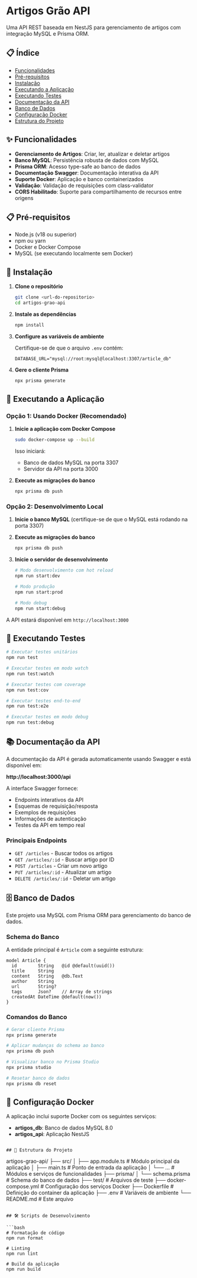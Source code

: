 # Artigos Grão API

Uma API REST baseada em NestJS para gerenciamento de artigos com integração MySQL e Prisma ORM.

## 📋 Índice

- [Funcionalidades](#funcionalidades)
- [Pré-requisitos](#pré-requisitos)
- [Instalação](#instalação)
- [Executando a Aplicação](#executando-a-aplicação)
- [Executando Testes](#executando-testes)
- [Documentação da API](#documentação-da-api)
- [Banco de Dados](#banco-de-dados)
- [Configuração Docker](#configuração-docker)
- [Estrutura do Projeto](#estrutura-do-projeto)

## ✨ Funcionalidades

- **Gerenciamento de Artigos**: Criar, ler, atualizar e deletar artigos
- **Banco MySQL**: Persistência robusta de dados com MySQL
- **Prisma ORM**: Acesso type-safe ao banco de dados
- **Documentação Swagger**: Documentação interativa da API
- **Suporte Docker**: Aplicação e banco containerizados
- **Validação**: Validação de requisições com class-validator
- **CORS Habilitado**: Suporte para compartilhamento de recursos entre origens

## 📋 Pré-requisitos

- Node.js (v18 ou superior)
- npm ou yarn
- Docker e Docker Compose
- MySQL (se executando localmente sem Docker)

## 🚀 Instalação

1. **Clone o repositório**
   ```bash
   git clone <url-do-repositorio>
   cd artigos-grao-api
   ```

2. **Instale as dependências**
   ```bash
   npm install
   ```

3. **Configure as variáveis de ambiente**

   Certifique-se de que o arquivo `.env` contém:
   ```env
   DATABASE_URL="mysql://root:mysql@localhost:3307/article_db"
   ```

4. **Gere o cliente Prisma**
   ```bash
   npx prisma generate
   ```

## 🏃 Executando a Aplicação

### Opção 1: Usando Docker (Recomendado)

1. **Inicie a aplicação com Docker Compose**
   ```bash
   sudo docker-compose up --build
   ```

   Isso iniciará:
   - Banco de dados MySQL na porta 3307
   - Servidor da API na porta 3000

2. **Execute as migrações do banco**
   ```bash
   npx prisma db push
   ```

### Opção 2: Desenvolvimento Local

1. **Inicie o banco MySQL** (certifique-se de que o MySQL está rodando na porta 3307)

2. **Execute as migrações do banco**
   ```bash
   npx prisma db push
   ```

3. **Inicie o servidor de desenvolvimento**
   ```bash
   # Modo desenvolvimento com hot reload
   npm run start:dev

   # Modo produção
   npm run start:prod

   # Modo debug
   npm run start:debug
   ```

A API estará disponível em `http://localhost:3000`

## 🧪 Executando Testes

```bash
# Executar testes unitários
npm run test

# Executar testes em modo watch
npm run test:watch

# Executar testes com coverage
npm run test:cov

# Executar testes end-to-end
npm run test:e2e

# Executar testes em modo debug
npm run test:debug
```

## 📚 Documentação da API

A documentação da API é gerada automaticamente usando Swagger e está disponível em:

**http://localhost:3000/api**

A interface Swagger fornece:
- Endpoints interativos da API
- Esquemas de requisição/resposta
- Exemplos de requisições
- Informações de autenticação
- Testes da API em tempo real

### Principais Endpoints

- `GET /articles` - Buscar todos os artigos
- `GET /articles/:id` - Buscar artigo por ID
- `POST /articles` - Criar um novo artigo
- `PUT /articles/:id` - Atualizar um artigo
- `DELETE /articles/:id` - Deletar um artigo

## 🗄️ Banco de Dados

Este projeto usa MySQL com Prisma ORM para gerenciamento do banco de dados.

### Schema do Banco

A entidade principal é `Article` com a seguinte estrutura:
```prisma
model Article {
  id        String   @id @default(uuid())
  title     String
  content   String   @db.Text
  author    String
  url       String?
  tags      Json?    // Array de strings
  createdAt DateTime @default(now())
}
```

### Comandos do Banco

```bash
# Gerar cliente Prisma
npx prisma generate

# Aplicar mudanças do schema ao banco
npx prisma db push

# Visualizar banco no Prisma Studio
npx prisma studio

# Resetar banco de dados
npx prisma db reset
```

## 🐳 Configuração Docker

A aplicação inclui suporte Docker com os seguintes serviços:

- **artigos_db**: Banco de dados MySQL 8.0
- **artigos_api**: Aplicação NestJS


```

## 📁 Estrutura do Projeto

```
artigos-grao-api/
├── src/
│   ├── app.module.ts          # Módulo principal da aplicação
│   ├── main.ts                # Ponto de entrada da aplicação
│   └── ...                    # Módulos e serviços de funcionalidades
├── prisma/
│   └── schema.prisma          # Schema do banco de dados
├── test/                      # Arquivos de teste
├── docker-compose.yml         # Configuração dos serviços Docker
├── Dockerfile                 # Definição do container da aplicação
├── .env                       # Variáveis de ambiente
└── README.md                  # Este arquivo
```

## 🛠️ Scripts de Desenvolvimento

```bash
# Formatação de código
npm run format

# Linting
npm run lint

# Build da aplicação
npm run build
```

